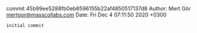 commit 45b99ee5288fb0eb6596155b22af4850517137d8
Author: Mert Gör <mertgor@masscollabs.com>
Date:   Fri Dec 4 07:11:50 2020 +0300

    initial commit
